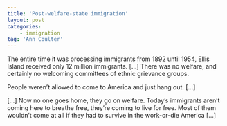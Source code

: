 ```yaml
---
title: 'Post-welfare-state immigration'
layout: post
categories:
    - immigration
tag: 'Ann Coulter'
---
```


The entire time it was processing immigrants from 1892 until 1954, Ellis Island received only 12 million immigrants. \[…\] There was no welfare, and certainly no welcoming committees of ethnic grievance groups.  
  
People weren’t allowed to come to America and just hang out. \[…\]

\[…\] Now no one goes home, they go on welfare. Today’s immigrants aren’t coming here to breathe free, they’re coming to live for free. Most of them wouldn’t come at all if they had to survive in the work-or-die America \[…\]